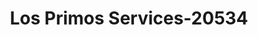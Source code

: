 ---
f_zip-code: 90680
f_state-code: CA
title: Los Primos Services-20534
f_phone: 714-761-1082
f_city-only: Stanton
f_address: 7437 Cerritos Ave Stanton
f_location-unique-id: '20534'
slug: los-primos-services-20534
updated-on: '2024-05-30T13:46:58.046Z'
created-on: '2024-05-30T13:36:59.803Z'
published-on: '2024-05-30T13:54:32.469Z'
f_city-state: cms/city/stanton-ca.md
f_company: cms/company/los-primos-services.md
f_state: cms/state/california.md
layout: '[payday-loan].html'
tags: payday-loan
---